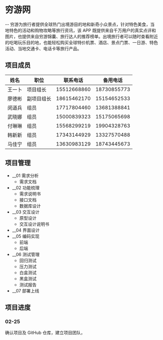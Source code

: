 # 穷游网

-- 穷游为旅行者提供全球热门出境游目的地和新奇小众景点，针对特色美食，当地特色的活动和购物攻略等旅行资讯，该 APP 既提供来自千万用户的真实点评和图片，也提供来自穷游锦囊、旅行达人的推荐榜单。出境旅行者可以随时查看附近的吃喝玩乐目的地，也能轻松购买全球特价机票、酒店、景点门票、一日游、特色活动、当地交通卡、电话卡等旅行产品。

## 项目成员

| 姓名   | 职位       | 联系电话    | 备用电话    |
| ------ | ---------- | ----------- | ----------- |
| 王一卜 | 项目组长   | 15512668860 | 18730855773 |
| 廖德彬 | 副项目组长 | 18615462170 | 15154652533 |
| 闵道兵 | 组员       | 17717804460 | 13681388841 |
| 武晓娜 | 组员       | 15000839323 | 15175065698 |
| 付琳琳 | 组员       | 15568299219 | 19904328763 |
| 韩新新 | 组员       | 17343144929 | 13327570488 |
| 马佳宁 | 组员       | 13630983129 | 18743445673 |

## 项目管理

- \_\_01 需求分析
  - 需求文档
- \_\_02 功能梳理
  - 需求说明书
  - 接口文档
  - 数据库设计
- \_\_03 交互设计
  - 原型设计
  - 交互设计说明书
- \_\_04 界面设计
- \_\_05 编码实现
  - 前端
  - 后端
- \_\_06 测试管理
  - 回归测试
  - 压力测试
  - 白盒测试
  - 黑盒测试
  - 测试报告
- \_\_07 部署上线

## 项目进度

### 02-25

确认项目及 GitHub 仓库，建立项目团队，
